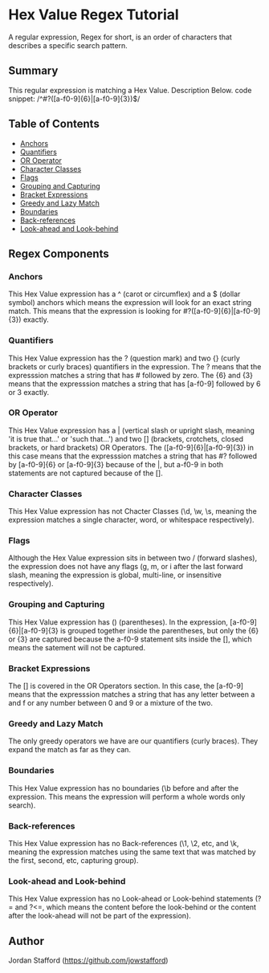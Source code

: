 # Hex Value Regex Tutorial
A regular expression, Regex for short, is an order of characters that describes a specific search pattern.

## Summary
This regular expression is matching a Hex Value. Description Below.
code snippet: /^#?([a-f0-9]{6}|[a-f0-9]{3})$/

## Table of Contents

- [Anchors](#anchors)
- [Quantifiers](#quantifiers)
- [OR Operator](#or-operator)
- [Character Classes](#character-classes)
- [Flags](#flags)
- [Grouping and Capturing](#grouping-and-capturing)
- [Bracket Expressions](#bracket-expressions)
- [Greedy and Lazy Match](#greedy-and-lazy-match)
- [Boundaries](#boundaries)
- [Back-references](#back-references)
- [Look-ahead and Look-behind](#look-ahead-and-look-behind)

## Regex Components
### Anchors
This Hex Value expression has a ^ (carot or circumflex) and a $ (dollar symbol) anchors which means the expression will look for an exact string match. This means that the expression is looking for #?([a-f0-9]{6}|[a-f0-9]{3}) exactly.

### Quantifiers
This Hex Value expression has the ? (question mark) and two {} (curly brackets or curly braces) quantifiers in the expression. The ? means that the expresssion matches a string that has # followed by zero. The {6} and {3} means that the expresssion matches a string that has [a-f0-9] followed by 6 or 3 exactly.

### OR Operator
This Hex Value expression has a | (vertical slash or upright slash, meaning 'it is true that...' or 'such that...') and two [] (brackets, crotchets, closed brackets, or hard brackets) OR Operators. The ([a-f0-9]{6}|[a-f0-9]{3}) in this case means that the expresssion matches a string that has #? followed by [a-f0-9]{6} or [a-f0-9]{3} because of the |, but a-f0-9 in both statements are not captured because of the [].

### Character Classes
This Hex Value expression has not Chacter Classes (\d, \w, \s, meaning the expression matches a single character, word, or whitespace respectively).

### Flags
Although the Hex Value expression sits in between two / (forward slashes), the expression does not have any flags (g, m, or i after the last forward slash, meaning the expression is global, multi-line, or insensitive respectively).

### Grouping and Capturing
This Hex Value expression has () (parentheses). In the expression, [a-f0-9]{6}|[a-f0-9]{3} is grouped together inside the parentheses, but only the {6} or {3} are captured because the a-f0-9 statement sits inside the [], which means the satement will not be captured.

### Bracket Expressions
The [] is covered in the OR Operators section. In this case, the [a-f0-9] means that the expresssion matches a string that has any letter between a and f or any number between 0 and 9 or a mixture of the two.  

### Greedy and Lazy Match
The only greedy operators we have are our quantifiers (curly braces). They expand the match as far as they can.

### Boundaries
This Hex Value expression has no boundaries (\b before and after the expression. This means the expression will perform a whole words only search).

### Back-references
This Hex Value expression has no Back-references (\1, \2, etc, and \k, meaning the expression matches using the same text that was matched by the first, second, etc, capturing group).

### Look-ahead and Look-behind
This Hex Value expression has no Look-ahead or Look-behind statements (?= and ?<=, which means the content before the look-behind or the content after the look-ahead will not be part of the expression).

## Author
Jordan Stafford
(https://github.com/jowstafford)
